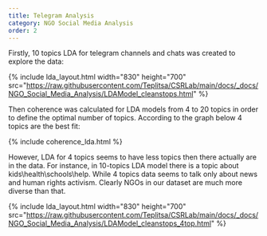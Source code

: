 ```yaml
---
title: Telegram Analysis
category: NGO Social Media Analysis
order: 2
---
```


Firstly, 10 topics LDA for telegram channels and chats was created to explore the data:

{% include lda_layout.html width="830" height="700" src="https://raw.githubusercontent.com/Teplitsa/CSRLab/main/docs/_docs/NGO_Social_Media_Analysis/LDAModel_cleanstops.html" %}

Then coherence was calculated for LDA models from 4 to 20 topics in order to define the optimal number of topics. According to the graph below 4 topics are the best fit:

{% include coherence_lda.html %}

However, LDA for 4 topics seems to have less topics then there actually are in the data. For instance, in 10-topics LDA model there is a topic about kids\health\schools\help. While 4 topics data seems to talk only about news and human rights activism. Clearly NGOs in our dataset are much more diverse than that.

{% include lda_layout.html width="830" height="700" src="https://raw.githubusercontent.com/Teplitsa/CSRLab/main/docs/_docs/NGO_Social_Media_Analysis/LDAModel_cleanstops_4top.html" %}
